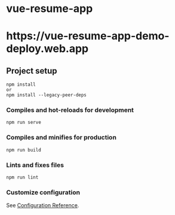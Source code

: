 # vue-resume-app

<h1>https://vue-resume-app-demo-deploy.web.app</h1>

## Project setup
```
npm install
or
npm install --legacy-peer-deps
```

### Compiles and hot-reloads for development
```
npm run serve
```

### Compiles and minifies for production
```
npm run build
```

### Lints and fixes files
```
npm run lint
```

### Customize configuration
See [Configuration Reference](https://cli.vuejs.org/config/).
